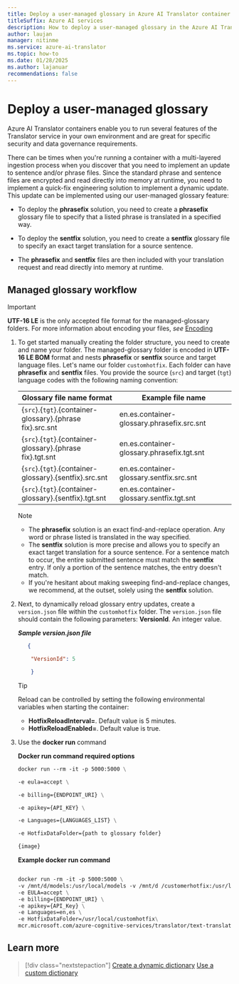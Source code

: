 ```yaml
---
title: Deploy a user-managed glossary in Azure AI Translator container
titleSuffix: Azure AI services
description: How to deploy a user-managed glossary in the Azure AI Translator container environment.
author: laujan
manager: nitinme
ms.service: azure-ai-translator
ms.topic: how-to
ms.date: 01/28/2025
ms.author: lajanuar
recommendations: false
---
```


<!-- markdownlint-disable MD036 -->
<!-- markdownlint-disable MD046 -->

# Deploy a user-managed glossary

Azure AI Translator containers enable you to run several features of the Translator service in your own environment and are great for specific security and data governance requirements.

There can be times when you're running a container with a multi-layered ingestion process when you discover that you need to implement an update to sentence and/or phrase files. Since the standard phrase and sentence files are encrypted and read directly into memory at runtime, you need to implement a quick-fix engineering solution to implement a dynamic update. This update can be implemented using our user-managed glossary feature:

* To deploy the **phrase&#8203;fix** solution, you need to create a **phrase&#8203;fix** glossary file to specify that a listed phrase is translated in a specified way.

* To deploy the **sent&#8203;fix** solution, you need to create a **sent&#8203;fix** glossary file to specify an exact target translation for a source sentence.

* The **phrase&#8203;fix** and **sent&#8203;fix** files are then included with your translation request and read directly into memory at runtime.

## Managed glossary workflow

  > [!IMPORTANT]
  > **UTF-16 LE** is the only accepted file format for the managed-glossary folders. For more information about encoding your files, *see* [Encoding](/powershell/module/microsoft.powershell.management/set-content?view=powershell-7.2#-encoding&preserve-view=true)

1. To get started manually creating the folder structure, you need to create and name your  folder. The managed-glossary folder is encoded in **UTF-16 LE BOM** format and nests **phrase&#8203;fix** or **sent&#8203;fix** source and target language files. Let's name our folder `customhotfix`. Each folder can have **phrase&#8203;fix** and **sent&#8203;fix** files. You provide the source (`src`) and target (`tgt`) language codes with the following naming convention:

    |Glossary file name format|Example file name |
    |-----|-----|
    |{`src`}.{`tgt`}.{container-glossary}.{phrase&#8203;fix}.src.snt|en.es.container-glossary.phrasefix.src.snt|
    |{`src`}.{`tgt`}.{container-glossary}.{phrase&#8203;fix}.tgt.snt|en.es.container-glossary.phrasefix.tgt.snt|
    |{`src`}.{`tgt`}.{container-glossary}.{sent&#8203;fix}.src.snt|en.es.container-glossary.sentfix.src.snt|
    |{`src`}.{`tgt`}.{container-glossary}.{sent&#8203;fix}.tgt.snt|en.es.container-glossary.sentfix.tgt.snt|

   > [!NOTE]
   >
   > * The **phrase&#8203;fix** solution is an exact find-and-replace operation. Any word or phrase listed is translated in the way specified.
   > * The **sent&#8203;fix** solution is more precise and allows you to specify an exact target translation for a source sentence. For a sentence match to occur, the entire submitted sentence must match the **sent&#8203;fix** entry. If only a portion of the sentence matches, the entry doesn't match.
   > * If you're hesitant about making sweeping find-and-replace changes, we recommend, at the outset, solely using the **sent&#8203;fix** solution.

1. Next, to dynamically reload glossary entry updates, create a `version.json` file within the `customhotfix` folder. The `version.json` file should contain the following parameters: **VersionId**. An integer value.

    ***Sample version.json file***

    ```json
       {

        "VersionId": 5

        }

    ```

      > [!TIP]
      >
      > Reload can be controlled by setting the following environmental variables when starting the container:
      >
      > * **HotfixReloadInterval=**. Default value is 5 minutes.
      > * **HotfixReloadEnabled=**. Default value is true.

1. Use the **docker run** command

    **Docker run command required options**

    ```dockerfile
    docker run --rm -it -p 5000:5000 \

    -e eula=accept \

    -e billing={ENDPOINT_URI} \

    -e apikey={API_KEY} \

    -e Languages={LANGUAGES_LIST} \

    -e HotfixDataFolder={path to glossary folder}

    {image}
    ```

    **Example docker run command**

    ```dockerfile

    docker run -rm -it -p 5000:5000 \
    -v /mnt/d/models:/usr/local/models -v /mnt/d /customerhotfix:/usr/local/customhotfix \
    -e EULA=accept \
    -e billing={ENDPOINT_URI} \
    -e apikey={API_Key} \
    -e Languages=en,es \
    -e HotfixDataFolder=/usr/local/customhotfix\
    mcr.microsoft.com/azure-cognitive-services/translator/text-translation:latest

    ```

## Learn more

> [!div class="nextstepaction"]
> [Create a dynamic dictionary](../dynamic-dictionary.md)   [Use a custom dictionary](../custom-translator/concepts/dictionaries.md)
